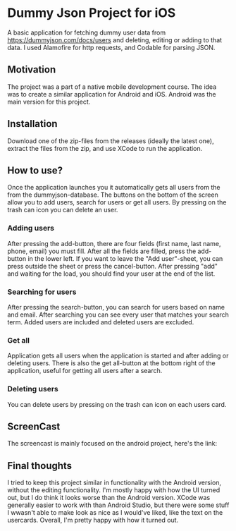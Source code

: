 # Dummy Json Project for iOS
A basic application for fetching dummy user data from https://dummyjson.com/docs/users and deleting, editing or adding to that data. I used Alamofire for http requests, and Codable for parsing JSON.
## Motivation
The project was a part of a native mobile development course. The idea was to create a similar application for Android and iOS. Android was the main version for this project.
## Installation
Download one of the zip-files from the releases (ideally the latest one), extract the files from the zip, and use XCode to run the application.
## How to use?
Once the application launches you it automatically gets all users from the from the dummyjson-database. The buttons on the bottom of the screen allow you to add users, search for users or get all users. By pressing on the trash can icon you can delete an user.
### Adding users
After pressing the add-button, there are four fields (first name, last name, phone, email) you must fill. After all the fields are filled, press the add-button in the lower left. If you want to leave the "Add user"-sheet, you can press outside the sheet or press the cancel-button. After pressing "add" and waiting for the load, you should find your user at the end of the list. 
### Searching for users
After pressing the search-button, you can search for users based on name and email. After searching you can see every user that matches your search term. Added users are included and deleted users are excluded.
### Get all
Application gets all users when the application is started and after adding or deleting users. There is also the get all-button at the bottom right of the application, useful for getting all users after a search.
### Deleting users
You can delete users by pressing on the trash can icon on each users card.
## ScreenCast
The screencast is mainly focused on the android project, here's the link: 
## Final thoughts
I tried to keep this project similar in functionality with the Android version, without the editing functionality. I'm mostly happy with how the UI turned out, but I do think it looks worse than the Android version. XCode was generally easier to work with than Android Studio, but there were some stuff I wwasn't able to make look as nice as I would've liked, like the text on the usercards. Overall, I'm pretty happy with how it turned out.
